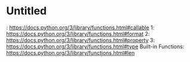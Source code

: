 # Untitled

: https://docs.python.org/3/library/functions.html#callable
1: https://docs.python.org/3/library/functions.html#format
2: https://docs.python.org/3/library/functions.html#property
3: https://docs.python.org/3/library/functions.html#type
Built-in Functions: https://docs.python.org/3/library/functions.html#len
